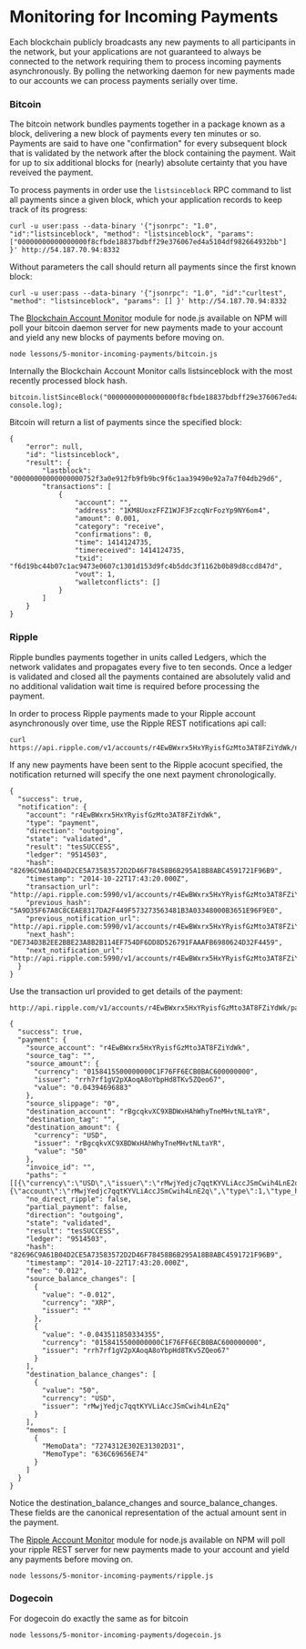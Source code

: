 # Monitoring for Incoming Payments

Each blockchain publicly broadcasts any new payments to all
participants in the network, but your applications are not
guaranteed to always be connected to the network requiring them
to process incoming payments asynchronously. By polling the
networking daemon for new payments made to our accounts we
can process payments serially over time.

### Bitcoin

The bitcoin network bundles payments together in a package
known as a block, delivering a new block of payments every
ten minutes or so. Payments are said to have one "confirmation"
for every subsequent block that is validated by the network
after the block containing the payment. Wait for up to six
additional blocks for (nearly) absolute certainty that you
have reveived the payment.

To process payments in order use the `listsinceblock` RPC
command to list all payments since a given block, which
your application records to keep track of its progress:

    curl -u user:pass --data-binary '{"jsonrpc": "1.0", "id":"listsinceblock", "method": "listsinceblock", "params": ["00000000000000000f8cfbde18837bdbff29e376067ed4a5104df982664932bb"] }' http://54.187.70.94:8332

Without parameters the call should return all payments since
the first known block:

    curl -u user:pass --data-binary '{"jsonrpc": "1.0", "id":"curltest", "method": "listsinceblock", "params": [] }' http://54.187.70.94:8332

The [Blockchain Account Monitor](https://github.com/stevenzeiler/blockchain-account-monitor) module for node.js available on NPM
will poll your bitcoin daemon server for new payments made to your
account and yield any new blocks of payments before moving on.

    node lessons/5-monitor-incoming-payments/bitcoin.js

Internally the Blockchain Account Monitor calls listsinceblock with the most recently processed block hash.

    bitcoin.listSinceBlock("00000000000000000f8cfbde18837bdbff29e376067ed4a5104df982664932bb", console.log);

Bitcoin will return a list of payments since the specified block:

    {
        "error": null,
        "id": "listsinceblock",
        "result": {
            "lastblock": "00000000000000000752f3a0e912fb9fb9bc9f6c1aa39490e92a7a7f04db29d6",
            "transactions": [
                {
                    "account": "",
                    "address": "1KM8UoxzFFZ1WJF3FzcqNrFozYp9NY6om4",
                    "amount": 0.001,
                    "category": "receive",
                    "confirmations": 0,
                    "time": 1414124735,
                    "timereceived": 1414124735,
                    "txid": "f6d19bc44b07c1ac9473e0607c1301d153d9fc4b5ddc3f1162b0b89d8ccd847d",
                    "vout": 1,
                    "walletconflicts": []
                }
            ]
        }
    }

### Ripple

Ripple bundles payments together in units called Ledgers, which the
network validates and propagates every five to ten seconds. Once a
ledger is validated and closed all the payments contained are
absolutely valid and no additional validation wait time is required
before processing the payment.

In order to process Ripple payments made to your Ripple account 
asynchronously over time, use the Ripple REST notifications api call:

    curl https://api.ripple.com/v1/accounts/r4EwBWxrx5HxYRyisfGzMto3AT8FZiYdWk/notifications/82696C9A61B04D2CE5A73583572D2D46F78458B6B295A18B8ABC4591721F96B9

If any new payments have been sent to the Ripple acocunt specified,
the notification returned will specify the one next payment chronologically.

    {
      "success": true,
      "notification": {
        "account": "r4EwBWxrx5HxYRyisfGzMto3AT8FZiYdWk",
        "type": "payment",
        "direction": "outgoing",
        "state": "validated",
        "result": "tesSUCCESS",
        "ledger": "9514503",
        "hash": "82696C9A61B04D2CE5A73583572D2D46F78458B6B295A18B8ABC4591721F96B9",
        "timestamp": "2014-10-22T17:43:20.000Z",
        "transaction_url": "http://api.ripple.com:5990/v1/accounts/r4EwBWxrx5HxYRyisfGzMto3AT8FZiYdWk/payments/82696C9A61B04D2CE5A73583572D2D46F78458B6B295A18B8ABC4591721F96B9",
        "previous_hash": "5A9D35F67A8C8CEAE8317DA2F449F573273563481B3A03348000B3651E96F9E0",
        "previous_notification_url": "http://api.ripple.com:5990/v1/accounts/r4EwBWxrx5HxYRyisfGzMto3AT8FZiYdWk/notifications/5A9D35F67A8C8CEAE8317DA2F449F573273563481B3A03348000B3651E96F9E0",
        "next_hash": "DE734D3B2EE2BBE23A8B2B114EF754DF6DD8D526791FAAAFB6980624D32F4459",
        "next_notification_url": "http://api.ripple.com:5990/v1/accounts/r4EwBWxrx5HxYRyisfGzMto3AT8FZiYdWk/notifications/DE734D3B2EE2BBE23A8B2B114EF754DF6DD8D526791FAAAFB6980624D32F4459"
      }
    }

Use the transaction url provided to get details of the payment:

    http://api.ripple.com/v1/accounts/r4EwBWxrx5HxYRyisfGzMto3AT8FZiYdWk/payments/82696C9A61B04D2CE5A73583572D2D46F78458B6B295A18B8ABC4591721F96B9

    {
      "success": true,
      "payment": {
        "source_account": "r4EwBWxrx5HxYRyisfGzMto3AT8FZiYdWk",
        "source_tag": "",
        "source_amount": {
          "currency": "0158415500000000C1F76FF6ECB0BAC600000000",
          "issuer": "rrh7rf1gV2pXAoqA8oYbpHd8TKv5ZQeo67",
          "value": "0.04394696883"
        },
        "source_slippage": "0",
        "destination_account": "rBgcqkvXC9XBDWxHAhWhyTneMHvtNLtaYR",
        "destination_tag": "",
        "destination_amount": {
          "currency": "USD",
          "issuer": "rBgcqkvXC9XBDWxHAhWhyTneMHvtNLtaYR",
          "value": "50"
        },
        "invoice_id": "",
        "paths": "[[{\"currency\":\"USD\",\"issuer\":\"rMwjYedjc7qqtKYVLiAccJSmCwih4LnE2q\",\"type\":48,\"type_hex\":\"0000000000000030\"},{\"account\":\"rMwjYedjc7qqtKYVLiAccJSmCwih4LnE2q\",\"type\":1,\"type_hex\":\"0000000000000001\"}]]",
        "no_direct_ripple": false,
        "partial_payment": false,
        "direction": "outgoing",
        "state": "validated",
        "result": "tesSUCCESS",
        "ledger": "9514503",
        "hash": "82696C9A61B04D2CE5A73583572D2D46F78458B6B295A18B8ABC4591721F96B9",
        "timestamp": "2014-10-22T17:43:20.000Z",
        "fee": "0.012",
        "source_balance_changes": [
          {
            "value": "-0.012",
            "currency": "XRP",
            "issuer": ""
          },
          {
            "value": "-0.043511850334355",
            "currency": "0158415500000000C1F76FF6ECB0BAC600000000",
            "issuer": "rrh7rf1gV2pXAoqA8oYbpHd8TKv5ZQeo67"
          }
        ],
        "destination_balance_changes": [
          {
            "value": "50",
            "currency": "USD",
            "issuer": "rMwjYedjc7qqtKYVLiAccJSmCwih4LnE2q"
          }
        ],
        "memos": [
          {
            "MemoData": "7274312E302E31302D31",
            "MemoType": "636C69656E74"
          }
        ]
      }
    }

Notice the destination_balance_changes and source_balance_changes. These fields are the canonical
representation of the actual amount sent in the payment.

The [Ripple Account Monitor](https://github.com/stevenzeiler/ripple-account-monitor) module for node.js available on NPM
will poll your ripple REST server for new payments made to your
account and yield any payments before moving on.

    node lessons/5-monitor-incoming-payments/ripple.js

### Dogecoin

For dogecoin do exactly the same as for bitcoin

    node lessons/5-monitor-incoming-payments/dogecoin.js

